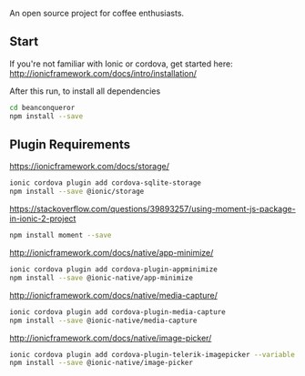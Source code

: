 An open source project for coffee enthusiasts.


## Start

If you're not familiar with Ionic or cordova, get started here: http://ionicframework.com/docs/intro/installation/

After this run, to install all dependencies

```bash
cd beanconqueror
npm install --save
```

## Plugin Requirements

https://ionicframework.com/docs/storage/
```bash
ionic cordova plugin add cordova-sqlite-storage
npm install --save @ionic/storage
```


https://stackoverflow.com/questions/39893257/using-moment-js-package-in-ionic-2-project
```bash
npm install moment --save
```

http://ionicframework.com/docs/native/app-minimize/
```bash
ionic cordova plugin add cordova-plugin-appminimize
npm install --save @ionic-native/app-minimize
```

http://ionicframework.com/docs/native/media-capture/
```bash
ionic cordova plugin add cordova-plugin-media-capture
npm install --save @ionic-native/media-capture
```

http://ionicframework.com/docs/native/image-picker/
```bash
ionic cordova plugin add cordova-plugin-telerik-imagepicker --variable PHOTO_LIBRARY_USAGE_DESCRIPTION="Bitte um Freigabe"
npm install --save @ionic-native/image-picker
```


